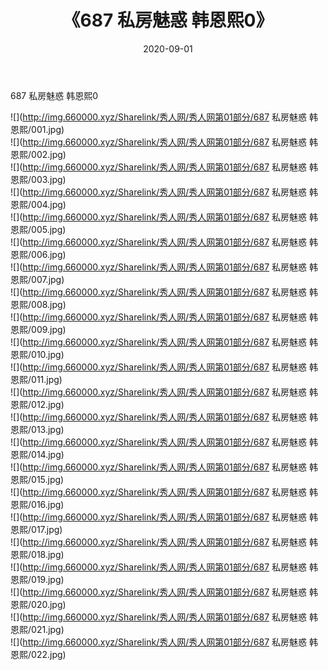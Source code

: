 ﻿---
layout: post
title:  《687 私房魅惑 韩恩熙0》
date:   2020-09-01
img: http://img.660000.xyz/Sharelink/秀人网/秀人网第01部分/687 私房魅惑 韩恩熙0/000.jpg
categories: [美女, 清纯, 唯美]
---

687 私房魅惑 韩恩熙0

  ![](http://img.660000.xyz/Sharelink/秀人网/秀人网第01部分/687 私房魅惑 韩恩熙/001.jpg) <br> ![](http://img.660000.xyz/Sharelink/秀人网/秀人网第01部分/687 私房魅惑 韩恩熙/002.jpg) <br> ![](http://img.660000.xyz/Sharelink/秀人网/秀人网第01部分/687 私房魅惑 韩恩熙/003.jpg) <br> ![](http://img.660000.xyz/Sharelink/秀人网/秀人网第01部分/687 私房魅惑 韩恩熙/004.jpg) <br> ![](http://img.660000.xyz/Sharelink/秀人网/秀人网第01部分/687 私房魅惑 韩恩熙/005.jpg) <br> ![](http://img.660000.xyz/Sharelink/秀人网/秀人网第01部分/687 私房魅惑 韩恩熙/006.jpg) <br> ![](http://img.660000.xyz/Sharelink/秀人网/秀人网第01部分/687 私房魅惑 韩恩熙/007.jpg) <br> ![](http://img.660000.xyz/Sharelink/秀人网/秀人网第01部分/687 私房魅惑 韩恩熙/008.jpg) <br> ![](http://img.660000.xyz/Sharelink/秀人网/秀人网第01部分/687 私房魅惑 韩恩熙/009.jpg) <br> ![](http://img.660000.xyz/Sharelink/秀人网/秀人网第01部分/687 私房魅惑 韩恩熙/010.jpg) <br> ![](http://img.660000.xyz/Sharelink/秀人网/秀人网第01部分/687 私房魅惑 韩恩熙/011.jpg) <br> ![](http://img.660000.xyz/Sharelink/秀人网/秀人网第01部分/687 私房魅惑 韩恩熙/012.jpg) <br> ![](http://img.660000.xyz/Sharelink/秀人网/秀人网第01部分/687 私房魅惑 韩恩熙/013.jpg) <br> ![](http://img.660000.xyz/Sharelink/秀人网/秀人网第01部分/687 私房魅惑 韩恩熙/014.jpg) <br> ![](http://img.660000.xyz/Sharelink/秀人网/秀人网第01部分/687 私房魅惑 韩恩熙/015.jpg) <br> ![](http://img.660000.xyz/Sharelink/秀人网/秀人网第01部分/687 私房魅惑 韩恩熙/016.jpg) <br> ![](http://img.660000.xyz/Sharelink/秀人网/秀人网第01部分/687 私房魅惑 韩恩熙/017.jpg) <br> ![](http://img.660000.xyz/Sharelink/秀人网/秀人网第01部分/687 私房魅惑 韩恩熙/018.jpg) <br> ![](http://img.660000.xyz/Sharelink/秀人网/秀人网第01部分/687 私房魅惑 韩恩熙/019.jpg) <br> ![](http://img.660000.xyz/Sharelink/秀人网/秀人网第01部分/687 私房魅惑 韩恩熙/020.jpg) <br> ![](http://img.660000.xyz/Sharelink/秀人网/秀人网第01部分/687 私房魅惑 韩恩熙/021.jpg) <br> ![](http://img.660000.xyz/Sharelink/秀人网/秀人网第01部分/687 私房魅惑 韩恩熙/022.jpg) <br>